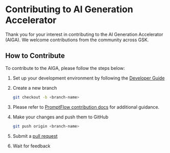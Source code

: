 # Contributing to AI Generation Accelerator

Thank you for your interest in contributing to the AI Generation Accelerator (AIGA). We welcome contributions from the community across GSK.
 
## How to Contribute

To contribute to the AIGA, please follow the steps below:

1. Set up your development environment by following the [Developer Guide](./docs/developer-guide.md)

1. Create a new branch

    ```bash
    git checkout -b <branch-name>
    ```

1. Please refer to [PromptFlow contribution docs](./docs/contributing/promptflow.md) for additional guidance.

1. Make your changes and push them to GitHub

    ```bash
    git push origin <branch-name>
    ```

1. Submit a [pull request](https://github.com/gsk-tech/AIGA/compare)

1. Wait for feedback
